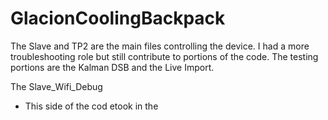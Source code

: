 # GlacionCoolingBackpack
The Slave and TP2 are the main files controlling the device. I had a more troubleshooting role but still contribute to portions of the code.
The testing portions are the Kalman DSB and the Live Import. 


The Slave_Wifi_Debug 
- This side of the cod etook in the 
